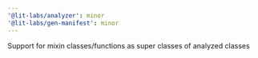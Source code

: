 ```yaml
---
'@lit-labs/analyzer': minor
'@lit-labs/gen-manifest': minor
---
```


Support for mixin classes/functions as super classes of analyzed classes
